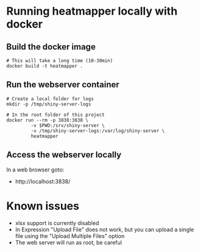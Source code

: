 # Running heatmapper locally with docker

## Build the docker image 

```
# This will take a long time (10-30min)
docker build -t heatmapper .
```

## Run the webserver container

```
# Create a local folder for logs
mkdir -p /tmp/shiny-server-logs

# In the root folder of this project
docker run --rm -p 3838:3838 \
         -v $PWD:/srv/shiny-server \
         -v /tmp/shiny-server-logs:/var/log/shiny-server \
         heatmapper
```

## Access the webserver locally

In a web browser goto:

- http://localhost:3838/

# Known issues

-  xlsx support is currently disabled
-  In Expression "Upload File" does not work, but you can upload a single file using the "Upload Multiple Files" option
-  The web server will run as root, be careful


